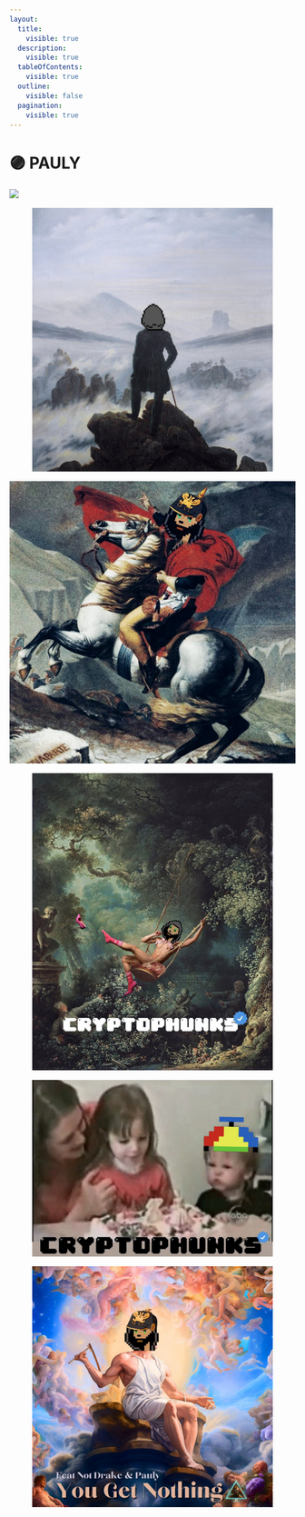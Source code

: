 ```yaml
---
layout:
  title:
    visible: true
  description:
    visible: true
  tableOfContents:
    visible: true
  outline:
    visible: false
  pagination:
    visible: true
---
```


# 🟣 PAULY

![](<../../.gitbook/assets/image (12) (2).png>)

<figure><img src="../../.gitbook/assets/FqzvFs7aIAA8SkR.jpeg" alt=""><figcaption></figcaption></figure>

![](<../../.gitbook/assets/image (4).png>)

<figure><img src="../../.gitbook/assets/FSHAr3hWYAQHkxx (1).jpeg" alt=""><figcaption></figcaption></figure>

<figure><img src="../../.gitbook/assets/Fpw4vWdWYAIQXUt.jpeg" alt=""><figcaption></figcaption></figure>

<figure><img src="../../.gitbook/assets/FxedSyfWIAA_2Mg.jpeg" alt=""><figcaption></figcaption></figure>
